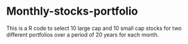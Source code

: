 # Monthly-stocks-portfolio
This is a R code to select 10 large cap and 10 small cap stocks for two different portfolios over a period of 20 years for each month.
